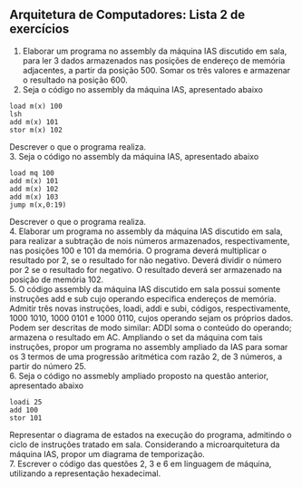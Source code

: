 ## Arquitetura de Computadores: Lista 2 de exercícios

1. Elaborar um programa no assembly da máquina IAS discutido em sala, para ler 3 dados armazenados nas posições de endereço de memória adjacentes, a partir da posição 500. Somar os três valores e armazenar o resultado na posição 600.
2. Seja o código no assembly da máquina IAS, apresentado abaixo
```
load m(x) 100
lsh
add m(x) 101
stor m(x) 102
```
Descrever o que o programa realiza.  
3. Seja o código no assembly da máquina IAS, apresentado abaixo
```
load mq 100
add m(x) 101
add m(x) 102
add m(x) 103
jump m(x,0:19)
```
Descrever o que o programa realiza.  
4. Elaborar um programa no assembly da máquina IAS discutido em sala, para realizar a subtração de nois números armazenados, respectivamente, nas posições 100 e 101 da memória. O programa deverá multiplicar o resultado por 2, se o resultado for não negativo. Deverá dividir o número por 2 se o resultado for negativo. O resultado deverá ser armazenado na posição de memória 102.  
5. O código assembly da máquina IAS discutido em sala possui somente instruções add e sub cujo operando especifica endereços de memória. Admitir três novas instruções, loadi, addi e subi, códigos, respectivamente, 1000 1010, 1000 0101 e 1000 0110, cujos operando sejam os próprios dados. Podem ser descritas de modo similar: ADDI soma o conteúdo do operando; armazena o resultado em AC. Ampliando o set da máquina com tais instruções, propor um programa no assembly ampliado da IAS para somar os 3 termos de uma progressão aritmética com razão 2, de 3 números, a partir do número 25.  
6. Seja o código no assmebly ampliado proposto na questão anterior, apresentado abaixo
```
loadi 25
add 100
stor 101
```
Representar o diagrama de estados na execução do programa, admitindo o ciclo de instruções tratado em sala. Considerando a microarquitetura da máquina IAS, propor um diagrama de temporização.   
7. Escrever o código das questões 2, 3 e 6 em linguagem de máquina, utilizando a representação hexadecimal.
